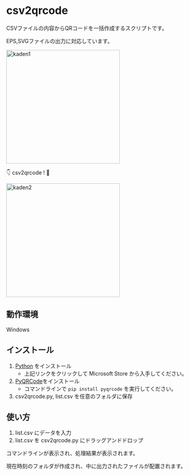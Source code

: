 
# csv2qrcode

CSVファイルの内容からQRコードを一括作成するスクリプトです。

EPS,SVGファイルの出力に対応しています。

<img alt="kaden1" width="300" src="https://github.com/ttsukasan/csv2qrcode/assets/30304956/da41f512-910c-433a-8789-4ecaeab2530a" />

👇 csv2qrcode ! 🐍

<img alt="kaden2" width="300" src="https://github.com/ttsukasan/csv2qrcode/assets/30304956/8616e745-5441-427a-854c-146ded484d48" />


## 動作環境

Windows

## インストール

1. [Python](https://apps.microsoft.com/detail/9p7qfqmjrfp7?hl=ja-jp&gl=JP) をインストール
    - 上記リンクをクリックして Microsoft Store から入手してください。
2. [PyQRCode](https://pypi.org/project/PyQRCode/)をインストール
    - コマンドラインで `pip install pyqrcode` を実行してください。
3. csv2qrcode.py, list.csv を任意のフォルダに保存

## 使い方

1. list.csv にデータを入力
2. list.csv を csv2qrcode.py にドラッグアンドドロップ

コマンドラインが表示され、処理結果が表示されます。

現在時刻のフォルダが作成され、中に出力されたファイルが配置されます。

